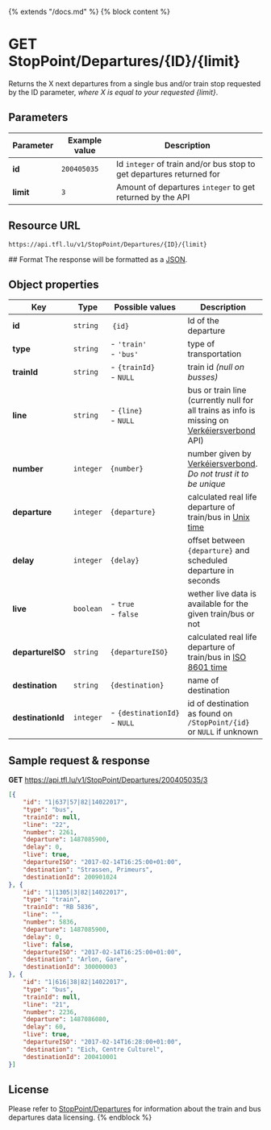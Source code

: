 {% extends "/docs.md" %}
{% block content %}
# GET StopPoint/Departures/{ID}/{limit}
Returns the X next departures from a single bus and/or train stop requested by the ID parameter, _where X is equal to your requested {limit}_.

## Parameters
| Parameter         | Example value                   | Description |
| ----------------- | ------------------------------- | ----------- |
| **id** | `200405035` | Id `integer` of train and/or bus stop to get departures returned for |
| **limit** | `3` | Amount of departures `integer` to get returned by the API |

## Resource URL
    https://api.tfl.lu/v1/StopPoint/Departures/{ID}/{limit}

## Format
The response will be formatted as a [JSON](https://en.wikipedia.org/wiki/JSON).

## Object properties
| Key               | Type      | Possible values                   | Description |
| ----------------- | --------- | --------------------------------- | ----------- |
| **id**            | `string`  | `{id}`                            | Id of the departure |
| **type**          | `string`  | - `'train'`<br />- `'bus'`        | type of transportation |
| **trainId**       | `string`  | - `{trainId}`<br />- `NULL`       | train id _(null on busses)_ |
| **line**          | `string`  | - `{line}`<br />- `NULL`          | bus or train line (currently null for all trains as info is missing on [Verkéiersverbond](https://data.public.lu/en/organizations/mobiliteitszentral/) API) |
| **number**        | `integer` | `{number}`                        | number given by [Verkéiersverbond](https://data.public.lu/en/organizations/mobiliteitszentral/). _Do not trust it to be unique_ |
| **departure**     | `integer` | `{departure}`                     | calculated real life departure of train/bus in [Unix time](https://en.wikipedia.org/wiki/Unix_time) |
| **delay**         | `integer` | `{delay}`                         | offset between `{departure}` and scheduled departure in seconds |
| **live**          | `boolean` | - `true`<br />- `false`           | wether live data is available for the given train/bus or not |
| **departureISO**  | `string`  | `{departureISO}`                  | calculated real life departure of train/bus in [ISO 8601 time](https://en.wikipedia.org/wiki/ISO_8601) |
| **destination**   | `string`  | `{destination}`                   | name of destination |
| **destinationId** | `integer` | <nobr>- `{destinationId}`</nobr><br />- `NULL` | id of destination as found on `/StopPoint/{id}` or `NULL` if unknown |

## Sample request & response
**GET** https://api.tfl.lu/v1/StopPoint/Departures/200405035/3
```json
[{
	"id": "1|637|57|82|14022017",
	"type": "bus",
	"trainId": null,
	"line": "22",
	"number": 2261,
	"departure": 1487085900,
	"delay": 0,
	"live": true,
	"departureISO": "2017-02-14T16:25:00+01:00",
	"destination": "Strassen, Primeurs",
	"destinationId": 200901024
}, {
	"id": "1|1305|3|82|14022017",
	"type": "train",
	"trainId": "RB 5836",
	"line": "",
	"number": 5836,
	"departure": 1487085900,
	"delay": 0,
	"live": false,
	"departureISO": "2017-02-14T16:25:00+01:00",
	"destination": "Arlon, Gare",
	"destinationId": 300000003
}, {
	"id": "1|616|38|82|14022017",
	"type": "bus",
	"trainId": null,
	"line": "21",
	"number": 2236,
	"departure": 1487086080,
	"delay": 60,
	"live": true,
	"departureISO": "2017-02-14T16:28:00+01:00",
	"destination": "Eich, Centre Culturel",
	"destinationId": 200410001
}]
```

## License
Please refer to [StopPoint/Departures](/RESTAPIs/StopPoint/Departures.md#license) for information about the train and bus departures data licensing.
{% endblock %}
